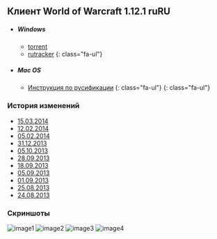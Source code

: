 ## Клиент World of Warcraft 1.12.1 ruRU

- ##### <i class="fa-li fa fa-windows"></i>Windows
    - <i class="fa-li fa fa-download"></i>[torrent](https://vk.com/doc-113603759_437863254)
    - <i class="fa-li fa fa-download"></i>[rutracker](https://rutracker.org/forum/viewtopic.php?t=2476597)
    {: class="fa-ul"}
- ##### <i class="fa-li fa fa-apple"></i>Mac OS
    - <i class="fa-li fa fa-vk"></i>[Инструкция по русификации](https://vk.com/topic-113603759_35171106)
    {: class="fa-ul"}
{: class="fa-ul"}

### История изменений
- [15.03.2014](changelog/update_10.html)
- [12.02.2014](changelog/update_9.html)
- [05.02.2014](changelog/update_8.html)
- [31.12.2013](changelog/update_7.html)
- [05.10.2013](changelog/update_6.html)
- [28.09.2013](changelog/update_5.html)
- [18.09.2013](changelog/update_4.html)
- [05.09.2013](changelog/update_3.html)
- [01.09.2013](changelog/update_2.html)
- [25.08.2013](changelog/update_1.html)
- [24.08.2013](changelog/release.html)


### Скриншоты

![image1](https://pp.userapi.com/c636520/v636520141/261f5/07TitaicJcQ.jpg)
![image2](https://pp.userapi.com/c633524/v633524941/15de7/6xZPCHJ_hec.jpg)
![image3](https://pp.userapi.com/c633524/v633524941/15e0c/GUoIw7uKeJ8.jpg)
![image4](https://pp.userapi.com/c633524/v633524941/15e3c/kJZeUjU83W0.jpg)
